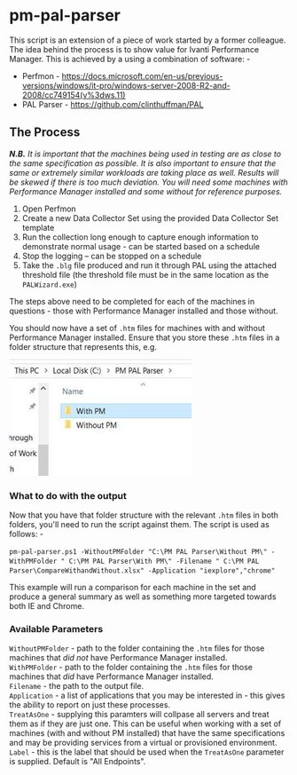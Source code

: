 # pm-pal-parser
This script is an extension of a piece of work started by a former colleague.  The idea behind the process is to show value for Ivanti Performance Manager.  This is achieved by a using a combination of software: -  

* Perfmon - https://docs.microsoft.com/en-us/previous-versions/windows/it-pro/windows-server-2008-R2-and-2008/cc749154(v%3dws.11)
* PAL Parser - https://github.com/clinthuffman/PAL

## The Process
**_N.B._** _It is important that the machines being used in testing are as close to the same specification as possible.  It is also important to ensure that the same or extremely similar workloads are taking place as well.  Results will be skewed if there is too much deviation.  You will need some machines with Performance Manager installed and some without for reference purposes._  

1. Open Perfmon
2. Create a new Data Collector Set using the provided Data Collector Set template
3. Run the collection long enough to capture enough information to demonstrate normal usage - can be started based on a schedule
4. Stop the logging – can be stopped on a schedule
5.	Take the `.blg` file produced and run it through PAL using the attached threshold file (the threshold file must be in the same location as the `PALWizard.exe`)

The steps above need to be completed for each of the machines in questions - those with Performance Manager installed and those without.

You should now have a set of `.htm` files for machines with and without Performance Manager installed.  Ensure that you store these `.htm` files in a folder structure that represents this, e.g.

![alt text](https://github.com/uvjim/pm-pal-parser/blob/master/folder%20structure.jpg)

### What to do with the output
Now that you have that folder structure with the relevant `.htm` files in both folders, you'll need to run the script against them.
The script is used as follows: -  

`pm-pal-parser.ps1 -WithoutPMFolder "C:\PM PAL Parser\Without PM\" -WithPMFolder " C:\PM PAL Parser\With PM\" -Filename " C:\PM PAL Parser\CompareWithandWithout.xlsx" -Application "iexplore","chrome"`  

This example will run a comparison for each machine in the set and produce a general summary as well as something more targeted towards both IE and Chrome.

### Available Parameters
`WithoutPMFolder` - path to the folder containing the `.htm` files for those machines that *did not* have Performance Manager installed.  
`WithPMFolder` - path to the folder containing the `.htm` files for those machines that *did* have Performance Manager installed.  
`Filename` - the path to the output file.  
`Application` - a list of applications that you may be interested in - this gives the ability to report on just these processes.  
`TreatAsOne` - supplying this paramters will collpase all servers and treat them as if they are just one.  This can be useful when working with a set of machines (with and without PM installed) that have the same specifications and may be providing services from a virtual or provisioned environment.  
`Label` - this is the label that should be used when the `TreatAsOne` parameter is supplied.  Default is "All Endpoints".
